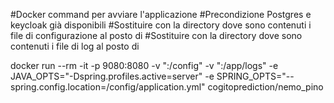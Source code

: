 #Docker command per avviare l'applicazione
#Precondizione Postgres e keycloak già disponibili
#Sostituire con la directory dove sono contenuti i file di configurazione al posto di <DIRECTORY CONTENENTE IL FILE DI CONFIGURZIONE>
#Sostituire con la directory dove sono contenuti i file di log al posto di <DIRECTORY CONTENENTE IL FILE DI LOG>

docker run --rm -it -p 9080:8080 -v "<DIRECTORY CONTENENTE IL FILE DI CONFIGURZIONE>:/config"  -v "<DIRECTORY CONTENENTE IL FILE DI LOG>:/app/logs" -e JAVA_OPTS="-Dspring.profiles.active=server" -e SPRING_OPTS="--spring.config.location=/config/application.yml" cogitoprediction/nemo_pino